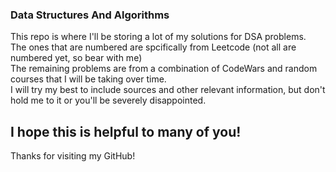 ### Data Structures And Algorithms
This repo is where I'll be storing a lot of my solutions for DSA problems.<br>
The ones that are numbered are spcifically from Leetcode (not all are numbered yet, so bear with me)<br>
The remaining problems are from a combination of CodeWars and random courses that I will be taking over time.<br>
I will try my best to include sources and other relevant information, but don't hold me to it or you'll be severely disappointed.

## I hope this is helpful to many of you!
Thanks for visiting my GitHub!